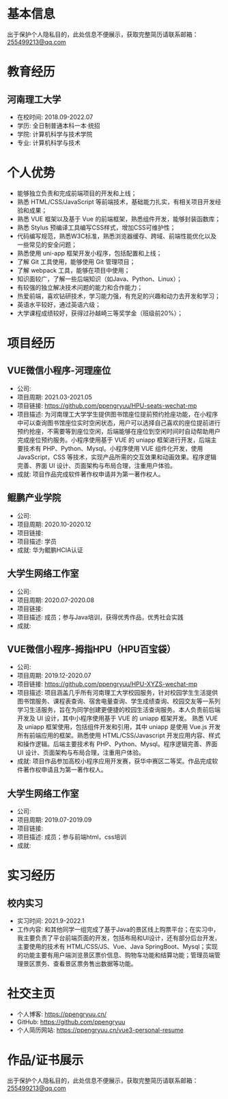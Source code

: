 # 基本信息

出于保护个人隐私目的，此处信息不便展示，获取完整简历请联系邮箱：255499213@qq.com

# 教育经历

## 河南理工大学

- 在校时间: 2018.09-2022.07
- 学历: 全日制普通本科一本·统招
- 学院: 计算机科学与技术学院
- 专业: 计算机科学与技术

# 个人优势

- 能够独立负责和完成前端项目的开发和上线；
- 熟悉 HTML/CSS/JavaScript 等前端技术，基础能力扎实，有相关项目开发经验和成果；
- 熟悉 VUE 框架以及基于 Vue 的前端框架，熟悉组件开发，能够封装函数库；
- 熟悉 Stylus 预编译工具编写CSS样式，增加CSS可维护性；
- 代码编写规范，熟悉W3C标准，熟悉浏览器缓存、跨域、前端性能优化以及一些常见的安全问题；
- 熟悉使用 uni-app 框架开发小程序，包括配置和上线；
- 了解 Git 工具使用，能够使用 Git 管理项目；
- 了解 webpack 工具，能够在项目中使用；
- 知识面较广，了解一些后端知识（如Java、Python、Linux）；
- 有较强的独立解决技术问题的能力和合作能力；
- 热爱前端，喜欢钻研技术，学习能力强，有充足的兴趣和动力去开发和学习；
- 英语水平较好，通过英语六级；
- 大学课程成绩较好，获得过孙越崎三等奖学金（班级前20%）；

# 项目经历

## VUE微信小程序-河理座位

- 公司: 
- 项目周期: 2021.03-2021.05
- 项目链接: https://github.com/ppengryuu/HPU-seats-wechat-mp
- 项目描述: 为河南理工大学学生提供图书馆座位提前预约抢座功能，在小程序中可以查询图书馆座位实时空闲状态，用户可以选择自己喜欢的座位提前进行预约抢座，不需要等到座位空闲，后端能够在座位到空闲时间时自动帮助用户完成座位预约服务。小程序使用基于 VUE 的 uniapp 框架进行开发，后端主要技术有 PHP、Python、Mysql。小程序使用 VUE 组件化开发，使用 JavaScript，CSS 等技术，实现产品所需的交互效果和动画效果。程序逻辑完善、界面 UI 设计、页面架构与布局合理，注重用户体验。
- 成就: 项目作品完成软件著作权申请并为第一著作权人。

## 鲲鹏产业学院

- 公司: 
- 项目周期: 2020.10-2020.12
- 项目链接: 
- 项目描述: 学员
- 成就: 华为鲲鹏HCIA认证

## 大学生网络工作室

- 公司: 
- 项目周期: 2020.07-2020.08
- 项目链接: 
- 项目描述: 成员；参与Java培训，获得优秀作品，优秀社会实践
- 成就: 

## VUE微信小程序-拇指HPU（HPU百宝袋）

- 公司: 
- 项目周期: 2019.12-2020.07
- 项目链接: https://github.com/ppengryuu/HPU-XYZS-wechat-mp
- 项目描述: 项目涵盖几乎所有河南理工大学校园服务，针对校园学生生活提供图书馆服务、课程表查询、宿舍电量查询、学生成绩查询、校园交友等一系列学习生活服务，旨在为同学创建更便捷的校园生活查询服务。本人负责前后端开发及 UI 设计，其中小程序使用基于 VUE 的 uniapp 框架开发。 熟悉 VUE 及 uniapp 框架使用，包括组件开发和引用，其中 uniapp 是使用 Vue.js 开发所有前端应用的框架。熟悉使用 HTML/CSS/Javascript 开发应用内容、样式和操作逻辑。后端主要技术有 PHP、Python、Mysql。程序逻辑完善、界面 UI 设计、页面架构与布局合理，注重用户体验。
- 成就: 项目作品参加高校小程序应用开发赛，获华中赛区二等奖。作品完成软件著作权申请且为第一著作权人。

## 大学生网络工作室

- 公司: 
- 项目周期: 2019.07-2019.09
- 项目链接: 
- 项目描述: 成员；参与前端html，css培训
- 成就: 

# 实习经历

## 校内实习

- 实习时间: 2021.9-2022.1
- 工作内容: 和其他同学一组完成了基于Java的景区线上购票平台；在实习中，我主要负责了平台前端页面的开发，包括布局和UI设计，还有部分后台开发，主要使用的技术有 HTML/CSS/JS、Vue、Java SpringBoot、Mysql；实现的功能主要有用户端浏览景区票价信息、购物车功能和结算功能；管理员端管理景区票务、查看景区票务售出数据等功能。

# 社交主页

- 个人博客: https://ppengryuu.cn/
- GitHub: https://github.com/ppengryuu
- 个人简历网站: https://ppengryuu.cn/vue3-personal-resume

# 作品/证书展示

出于保护个人隐私目的，此处信息不便展示，获取完整简历请联系邮箱：255499213@qq.com
